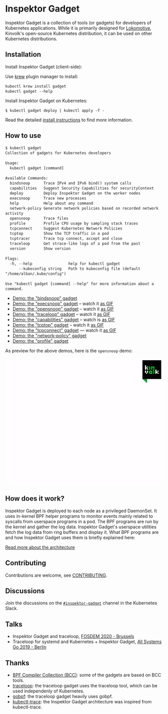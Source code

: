 # Inspektor Gadget

Inspektor Gadget is a collection of tools (or gadgets) for developers of
Kubernetes applications. While it is primarily designed for [Lokomotive](https://github.com/kinvolk/lokomotive),
Kinvolk's open-source Kubernetes distribution, it can be used on other
Kubernetes distributions.

## Installation

Install Inspektor Gadget (client-side):

Use [krew](https://sigs.k8s.io/krew) plugin manager to install:

```
kubectl krew install gadget
kubectl gadget --help
```

Install Inspektor Gadget on Kubernetes:

```
$ kubectl gadget deploy | kubectl apply -f -
```

Read the detailed [install instructions](docs/install.md) to find more information.

## How to use

```
$ kubectl gadget
Collection of gadgets for Kubernetes developers

Usage:
  kubectl gadget [command]

Available Commands:
  bindsnoop      Trace IPv4 and IPv6 bind() system calls
  capabilities   Suggest Security Capabilities for securityContext
  deploy         Deploy Inspektor Gadget on the worker nodes
  execsnoop      Trace new processes
  help           Help about any command
  network-policy Generate network policies based on recorded network activity
  opensnoop      Trace files
  profile        Profile CPU usage by sampling stack traces
  tcpconnect     Suggest Kubernetes Network Policies
  tcptop         Show the TCP traffic in a pod
  tcptracer      Trace tcp connect, accept and close
  traceloop      Get strace-like logs of a pod from the past
  version        Show version

Flags:
  -h, --help                help for kubectl gadget
      --kubeconfig string   Path to kubeconfig file (default "/home/alban/.kube/config")

Use "kubectl gadget [command] --help" for more information about a command.
```

- [Demo: the "bindsnoop" gadget](docs/demo-bindsnoop.md)
- [Demo: the "execsnoop" gadget](docs/demo-execsnoop.md) – watch it [as GIF](docs/demos/demo-execsnoop-gifterminal.gif)
- [Demo: the "opensnoop" gadget](docs/demo-opensnoop.md) – watch it [as GIF](docs/demos/demo-opensnoop-gifterminal.gif)
- [Demo: the "traceloop" gadget](docs/demo-traceloop.md) – watch it [as GIF](docs/demos/demo-traceloop-gifterminal.gif)
- [Demo: the "capabilities" gadget](docs/demo-capabilities.md) – watch is [as GIF](docs/demos/demo-capabilities-gifterminal.gif)
- [Demo: the "tcptop" gadget](docs/demo-tcptop.md) – watch it [as GIF](docs/demos/demo-tcptop-gifterminal.gif)
- [Demo: the "tcpconnect" gadget](docs/demo-tcpconnect.md) — watch it [as GIF](docs/demos/demo-tcpconnect-gifterminal.gif)
- [Demo: the "network-policy" gadget](docs/demo-network-policy.md)
- [Demo: the "profile" gadget](docs/demo-profile.md)

As preview for the above demos, here is the `opensnoop` demo:

![](docs/demos/demo-opensnoop-gifterminal.gif)

## How does it work?

Inspektor Gadget is deployed to each node as a privileged DaemonSet.
It uses in-kernel BPF helper programs to monitor events mainly related to
syscalls from userspace programs in a pod. The BPF programs are run by
the kernel and gather the log data. Inspektor Gadget's userspace
utilities fetch the log data from ring buffers and display it. What BPF
programs are and how Inspektor Gadget uses them is briefly explained here:

[Read more about the architecture](docs/architecture.md)

## Contributing

Contributions are welcome, see [CONTRIBUTING](docs/CONTRIBUTING.md).

## Discussions

Join the discussions on the [`#inspektor-gadget`](https://kubernetes.slack.com/messages/inspektor-gadget/) channel in the Kubernetes Slack.

## Talks

- Inspektor Gadget and traceloop, [FOSDEM 2020 - Brussels](https://fosdem.org/2020/schedule/event/containers_bpf_tracing/)
- Traceloop for systemd and Kubernetes + Inspektor Gadget, [All Systems Go 2019 - Berlin](https://cfp.all-systems-go.io/ASG2019/talk/98A9LW/)

## Thanks

* [BPF Compiler Collection (BCC)](https://github.com/iovisor/bcc): some of the gadgets are based on BCC tools.
* [traceloop](https://github.com/kinvolk/traceloop): the traceloop gadget uses the traceloop tool, which can be used independenly of Kubernetes.
* [gobpf](https://github.com/kinvolk/gobpf): the traceloop gadget heavily uses gobpf.
* [kubectl-trace](https://github.com/iovisor/kubectl-trace): the Inspektor Gadget architecture was inspired from kubectl-trace.
